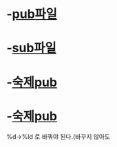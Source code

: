 # -[pub파일](0508pub.md)
# -[sub파일](0508sub.md)
# -[숙제pub](test_publisher.cpp)
# -[숙제pub](test_subscriber.cpp)
%d->%ld 로 바꿔야 된다.(바꾸지 않아도 
